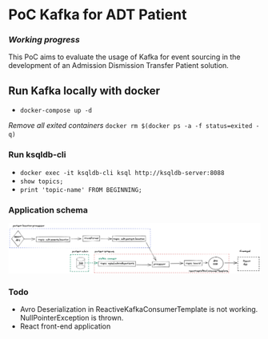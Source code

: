 # PoC Kafka for ADT Patient

### *Working progress*

This PoC aims to evaluate the usage of Kafka for event sourcing in the development of an Admission Dismission Transfer Patient solution.

## Run Kafka locally with docker

- `docker-compose up -d`

*Remove all exited containers* `docker rm $(docker ps -a -f status=exited -q)`

### Run ksqldb-cli
- `docker exec -it ksqldb-cli ksql http://ksqldb-server:8088`
- `show topics;`
- `print 'topic-name' FROM BEGINNING;`

### Application schema
![Application schema](https://raw.githubusercontent.com/gpietro/spring-boot-kafka-demo/master/app-schema.png)


### Todo
- Avro Deserialization in ReactiveKafkaConsumerTemplate is not working. NullPointerException is thrown.
- React front-end application

